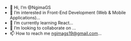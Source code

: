 - 👋 Hi, I’m @NgimaGS
- 👀 I’m interested in Front-End Development (Web & Mobile Applications)...
- 🌱 I’m currently learning React...
- 💞️ I’m looking to collaborate on ...
- 📫 How to reach me ngimags19@gmail.com...

<!---
NgimaGS/NgimaGS is a ✨ special ✨ repository because its `README.md` (this file) appears on your GitHub profile.
You can click the Preview link to take a look at your changes.
--->
